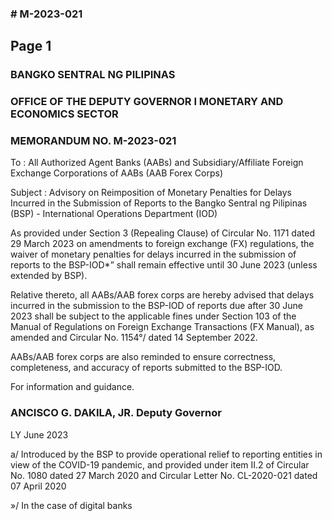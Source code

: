 ### # M-2023-021

## Page 1

### BANGKO SENTRAL NG PILIPINAS

### OFFICE OF THE DEPUTY GOVERNOR I MONETARY AND ECONOMICS SECTOR

### MEMORANDUM NO. M-2023-021

To : All Authorized Agent Banks (AABs) and Subsidiary/Affiliate Foreign Exchange Corporations of AABs (AAB Forex Corps)

Subject : Advisory on Reimposition of Monetary Penalties for Delays Incurred in the Submission of Reports to the Bangko Sentral ng Pilipinas (BSP) - International Operations Department (IOD)

As provided under Section 3 (Repealing Clause) of Circular No. 1171 dated 29 March 2023 on amendments to foreign exchange (FX) regulations, the waiver of monetary penalties for delays incurred in the submission of reports to the BSP-IOD*” shall remain effective until 30 June 2023 (unless extended by BSP).

Relative thereto, all AABs/AAB forex corps are hereby advised that delays incurred in the submission to the BSP-IOD of reports due after 30 June 2023 shall be subject to the applicable fines under Section 103 of the Manual of Regulations on Foreign Exchange Transactions (FX Manual), as amended and Circular No. 1154°/ dated 14 September 2022.

AABs/AAB forex corps are also reminded to ensure correctness, completeness, and accuracy of reports submitted to the BSP-IOD.

For information and guidance.

### ANCISCO G. DAKILA, JR. Deputy Governor

LY June 2023

a/ Introduced by the BSP to provide operational relief to reporting entities in view of the COVID-19 pandemic, and provided under item II.2 of Circular No. 1080 dated 27 March 2020 and Circular Letter No. CL-2020-021 dated 07 April 2020

»/ In the case of digital banks

